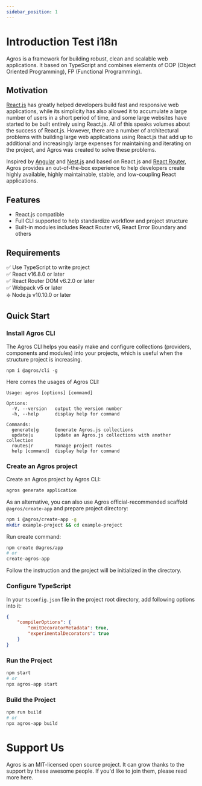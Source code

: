 ```yaml
---
sidebar_position: 1
---
```


# Introduction Test i18n

Agros is a framework for building robust, clean and scalable web applications. It based on TypeScript and combines elements of OOP (Object Oriented Programming), FP (Functional Programming).

## Motivation

[React.js](https://reactjs.org) has greatly helped developers build fast and responsive web applications, while its simplicity has also allowed it to accumulate a large number of users in a short period of time, and some large websites have started to be built entirely using React.js. All of this speaks volumes about the success of React.js. However, there are a number of architectural problems with building large web applications using React.js that add up to additional and increasingly large expenses for maintaining and iterating on the project, and Agros was created to solve these problems.

Inspired by [Angular](https://angular.io) and [Nest.js](https://nestjs.com/) and based on React.js and [React Router](https://reactrouter.com/), Agros provides an out-of-the-box experience to help developers create highly available, highly maintainable, stable, and low-coupling React applications.

## Features

- React.js compatible
- Full CLI supported to help standardize workflow and project structure
- Built-in modules includes React Router v6, React Error Boundary and others

## Requirements

✅ Use TypeScript to write project<br />
✅ React v16.8.0 or later<br />
✅ React Router DOM v6.2.0 or later<br />
✅ Webpack v5 or later<br />
❇️ Node.js v10.10.0 or later

## Quick Start

### Install Agros CLI

The Agros CLI helps you easily make and configure collections (providers, components and modules) into your projects, which is useful when the structure project is increasing.

```
npm i @agros/cli -g
```

Here comes the usages of Agros CLI:

```
Usage: agros [options] [command]

Options:
  -V, --version   output the version number
  -h, --help      display help for command

Commands:
  generate|g      Generate Agros.js collections
  update|u        Update an Agros.js collections with another collection
  routes|r        Manage project routes
  help [command]  display help for command
```

### Create an Agros project

Create an Agros project by Agros CLI:

```bash
agros generate application
```

As an alternative, you can also use Agros official-recommended scaffold `@agros/create-app` and prepare project directory:

```bash
npm i @agros/create-app -g
mkdir example-project && cd example-project
```

Run create command:

```bash
npm create @agros/app
# or
create-agros-app
```

Follow the instruction and the project will be initialized in the directory.

### Configure TypeScript

In your `tsconfig.json` file in the project root directory, add following options into it:

```json
{
    "compilerOptions": {
        "emitDecoratorMetadata": true,
        "experimentalDecorators": true
    }
}
```

### Run the Project

```bash
npm start
# or
npx agros-app start
```

### Build the Project

```bash
npm run build
# or
npx agros-app build
```

# Support Us

Agros is an MIT-licensed open source project. It can grow thanks to the support by these awesome people. If you'd like to join them, please read more here.
